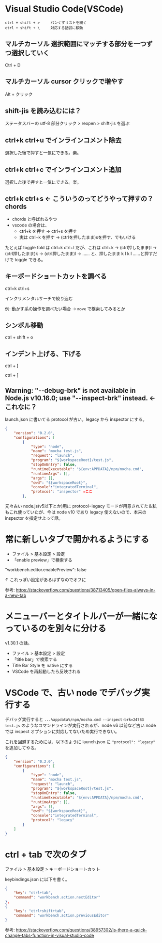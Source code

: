 # Visual Studio Code(VSCode)

```
ctrl + shift + >     パンくずリストを開く
ctrl + shift + \     対応する括弧に移動
```

## マルチカーソル 選択範囲にマッチする部分を一つずつ選択していく
Ctrl + D

## マルチカーソル cursor クリックで増やす
Alt + クリック

## shift-jis を読み込むには？
ステータスバーの utf-8 部分クリック > reopen > shift-jis を選ぶ

## ctrl+k ctrl+u でインラインコメント除去
選択した後で押すと一気にできる。楽。

## ctrl+k ctrl+c でインラインコメント追加
選択した後で押すと一気にできる。楽。

## ctrl+k ctrl+s ← こういうのってどうやって押すの？ chords
- chords と呼ばれるやつ
- vscode の場合は、
    - ctrl+k を押す → ctrl+s を押す
    - 実は ctrl+k を押す → (ctrlを押したまま)sを押す、でもいける

たとえば toggle fold は ctrl+k ctrl+l だが、これは ctrl+k → (ctrl押したまま)l → (ctrl押したまま)k → (ctrl押したまま)l → …… と、押したまま k l k l ……と押すだけで toggle できる。

## キーボードショートカットを調べる
ctrl+k ctrl+s

インクリメンタルサーチで絞り込む

例: 動かす系の操作を調べたい場合 → `move` で検索してみるとか

## シンボル移動
ctrl + shift + o

## インデント上げる、下げる
ctrl + ]

ctrl + [

## Warning: "--debug-brk" is not available in Node.js v10.16.0; use "--inspect-brk" instead. ← これなに？
launch.json に書いてる protocol が古い。legacy から inspector にする。

```json
{
    "version": "0.2.0",
    "configurations": [
        {
            "type": "node",
            "name": "mocha test.js",
            "request": "launch",
            "program": "${workspaceRoot}/test.js",
            "stopOnEntry": false,
            "runtimeExecutable": "${env:APPDATA}/npm/mocha.cmd",
            "runtimeArgs": [],
            "args": [],
            "cwd": "${workspaceRoot}",
            "console":"integratedTerminal",
            "protocol": "inspector" ★ここ
        },
```

元々古い node.js(v5以下とか)用に protocol=legacy モードが用意されてた＆私もこれ使っていたが、今は node v10 であり legacy 使えないので、本来の inspector を指定せよって話。

# 常に新しいタブで開かれるようにする
- ファイル > 基本設定 > 設定
- 「enable preview」で検索する

"workbench.editor.enablePreview": false

↑ これっぽい設定があるはずなのでオフに

参考: https://stackoverflow.com/questions/38713405/open-files-always-in-a-new-tab

# メニューバーとタイトルバーが一緒になっているのを別々に分ける
v1.30.1 の話。

- ファイル > 基本設定 > 設定
- 「title bar」で検索する
- Title Bar Style を native にする
- VSCode を再起動したら反映される

# VSCode で、古い node でデバッグ実行する
デバッグ実行すると `...%appdata%/npm/mocha.cmd --inspect-brk=24783 test.js` のようなコマンドラインが実行されるが、node v6 以前など古い node では inspect オプションに対応してないため実行できない。

これを回避するためには、以下のように launch.json に `"protocol": "legacy"` を追加してやる。

```json
{
    "version": "0.2.0",
    "configurations": [
        {
            "type": "node",
            "name": "mocha test.js",
            "request": "launch",
            "program": "${workspaceRoot}/test.js",
            "stopOnEntry": false,
            "runtimeExecutable": "${env:APPDATA}/npm/mocha.cmd",
            "runtimeArgs": [],
            "args": [],
            "cwd": "${workspaceRoot}",
            "console":"integratedTerminal",
            "protocol": "legacy"
        }
    ]
}
```

# ctrl + tab で次のタブ
ファイル > 基本設定 > キーボードショートカット

keybindings.json に以下を書く。

```json
{
    "key": "ctrl+tab",
    "command": "workbench.action.nextEditor"
},
{
    "key": "ctrl+shift+tab",
    "command": "workbench.action.previousEditor"
}
```

参考: https://stackoverflow.com/questions/38957302/is-there-a-quick-change-tabs-function-in-visual-studio-code

